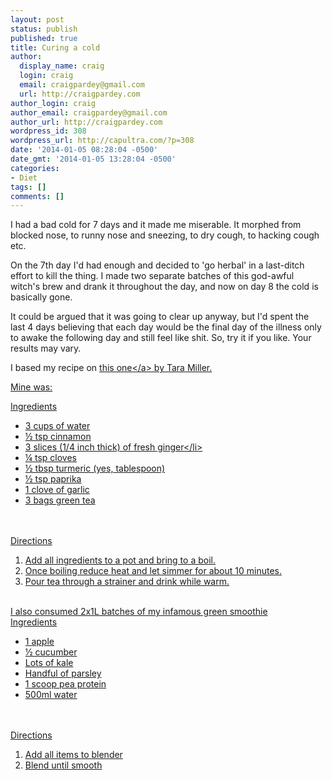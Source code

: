 ```yaml
---
layout: post
status: publish
published: true
title: Curing a cold
author:
  display_name: craig
  login: craig
  email: craigpardey@gmail.com
  url: http://craigpardey.com
author_login: craig
author_email: craigpardey@gmail.com
author_url: http://craigpardey.com
wordpress_id: 308
wordpress_url: http://capultra.com/?p=308
date: '2014-01-05 08:28:04 -0500'
date_gmt: '2014-01-05 13:28:04 -0500'
categories:
- Diet
tags: []
comments: []
---
```

<p>I had a bad cold for 7 days and it made me miserable.  It morphed from blocked nose, to runny nose and sneezing, to dry cough, to hacking cough etc.</p>
<p>On the 7th day  I'd had enough and decided to 'go herbal' in a last-ditch effort to kill the thing.  I made two separate batches of this god-awful witch's brew and drank it throughout the day, and now on day 8 the cold is basically gone.</p>
<p>It could be argued that it was going to clear up anyway, but I'd spent the last 4 days believing that each day would be the final day of the illness only to awake the following day and still feel like shit.  So, try it if you like. Your results may vary.</p>
<p>I based my recipe on <a href="http:/&#47;www.chatelaine.com&#47;health&#47;wellness&#47;flu-fighting-tea&#47;">this one<&#47;a> by Tara Miller.</p>
<p>Mine was:</p>
<p>Ingredients</p>
<ul>
<li>3 cups of water</li>
<li>&frac12; tsp cinnamon</li>
<li>3 slices (1/4 inch thick) of fresh ginger<&#47;li>
<li>&frac14; tsp cloves</li>
<li>&frac12; tbsp turmeric (yes, tablespoon)</li>
<li>&frac12; tsp paprika</li>
<li>1 clove of garlic</li>
<li>3 bags green tea</li><br />
</ul><br />
Directions</p>
<ol>
<li>Add all ingredients to a pot and bring to a boil.</li>
<li>Once boiling reduce heat and let simmer for about 10 minutes.</li>
<li>Pour tea through a strainer and drink while warm.</li><br />
</ol></p>
<p>I also consumed 2x1L batches of my infamous green smoothie<br />
Ingredients</p>
<ul>
<li>1 apple</li>
<li>&frac12; cucumber</li>
<li>Lots of kale</li>
<li>Handful of parsley</li>
<li>1 scoop pea protein</li>
<li>500ml water</li><br />
</ul><br />
Directions</p>
<ol>
<li>Add all items to blender</li>
<li>Blend until smooth</li><br />
</ol></p>
